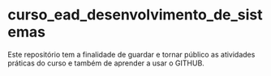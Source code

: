 # curso_ead_desenvolvimento_de_sistemas
Este repositório tem a finalidade de guardar e tornar público as atividades práticas do curso e também de aprender a usar o GITHUB.
